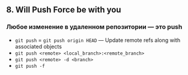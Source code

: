 ## 8. Will Push Force be with you
### Любое изменение в удаленном репозитории — это push
- `git push` = `git push origin HEAD` — Update remote refs along with associated objects
- `git push <remote> <local_branch>:<remote_branch>`
- `git push <remote> -d <branch>`
- `git push -f`
